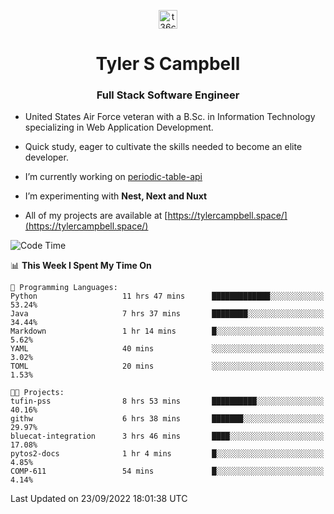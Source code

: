 <p align="center">
<a href="https://www.linkedin.com/in/t36campbell" target="blank"><img align="center" src="https://ik.imagekit.io/t36campbell/Portfolio/linkedin.png.original_m8bbGgPh6.png" alt="t36campbell" height="30" width="30" /></a>
</p>
<h1 align="center">Tyler S Campbell</h1>
<h3 align="center">Full Stack Software Engineer</h3>

* United States Air Force veteran with a B.Sc. in Information Technology specializing in Web Application Development. 

* Quick study, eager to cultivate the skills needed to become an elite developer.

* I’m currently working on [periodic-table-api](https://github.com/t36campbell/periodic-table-api)

* I’m experimenting with **Nest, Next and Nuxt**

* All of my projects are available at [https://tylercampbell.space/](https://tylercampbell.space/)

<!--START_SECTION:waka-->
![Code Time](http://img.shields.io/badge/Code%20Time-1%2C817%20hrs%2029%20mins-blue)

📊 **This Week I Spent My Time On** 

```text
💬 Programming Languages: 
Python                   11 hrs 47 mins      █████████████░░░░░░░░░░░░   53.24% 
Java                     7 hrs 37 mins       ████████░░░░░░░░░░░░░░░░░   34.44% 
Markdown                 1 hr 14 mins        █░░░░░░░░░░░░░░░░░░░░░░░░   5.62% 
YAML                     40 mins             ░░░░░░░░░░░░░░░░░░░░░░░░░   3.02% 
TOML                     20 mins             ░░░░░░░░░░░░░░░░░░░░░░░░░   1.53%

🐱‍💻 Projects: 
tufin-pss                8 hrs 53 mins       ██████████░░░░░░░░░░░░░░░   40.16% 
githw                    6 hrs 38 mins       ███████░░░░░░░░░░░░░░░░░░   29.97% 
bluecat-integration      3 hrs 46 mins       ████░░░░░░░░░░░░░░░░░░░░░   17.08% 
pytos2-docs              1 hr 4 mins         █░░░░░░░░░░░░░░░░░░░░░░░░   4.85% 
COMP-611                 54 mins             █░░░░░░░░░░░░░░░░░░░░░░░░   4.14%

```


 Last Updated on 23/09/2022 18:01:38 UTC
<!--END_SECTION:waka-->

